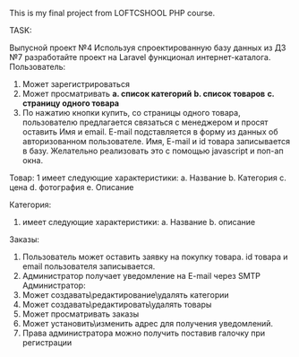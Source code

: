 This is my final project from LOFTCSHOOL PHP course.

TASK:

Выпусной проект №4
Используя спроектированную базу данных из ДЗ №7 разработайте проект на Laravel
функционал интернет-каталога.
Пользователь:
1. Может зарегистрироваться
2. Может просматривать
**a. список категорий**
**b. список товаров**
**c. страницу одного товара**
3. По нажатию кнопки купить, со страницы одного товара, пользователю
предлагается связаться с менеджером и просят оставить Имя и email. E-mail
подставляется в форму из данных об авторизованном пользователе. Имя,
E-mail и id товара записывается в базу. Желательно реализовать это с
помощью javascript и поп-ап окна.

Товар:
1 имеет следующие характеристики:
a. Название
b. Категория
c. цена
d. фотография
e. Описание

Категория:
1. имеет следующие характеристики:
a. Название
b. описание

Заказы:
1. Пользователь может оставить заявку на покупку товара. id товара и email
пользователя записывается.
2. Администратор получает уведомление на E-mail через SMTP
Администратор:
1. Может создавать\редактирование\удалять категории
2. Может создавать\редактировать\удалять товары
3. Может просматривать заказы
4. Может установить\изменить адрес для получения уведомлений.
5. Права администратора можно получить поставив галочку при регистрации